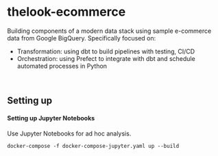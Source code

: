 # thelook-ecommerce

Building components of a modern data stack using sample e-commerce data from Google BigQuery. Specifically focused on:
- Transformation: using dbt to build pipelines with testing, CI/CD
- Orchestration: using Prefect to integrate with dbt and schedule automated processes in Python

<br>

## Setting up

#### Setting up Jupyter Notebooks

Use Jupyter Notebooks for ad hoc analysis.

```
docker-compose -f docker-compose-jupyter.yaml up --build
```
